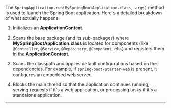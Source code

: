 
The `SpringApplication.run(MySpringBootApplication.class, args)` method is used to launch the Spring Boot application. Here's a detailed breakdown of what actually happens:

1. Initializes an **ApplicationContext**. 

2. Scans the base package (and its sub-packages) where **MySpringBootApplication.class** is located for components (like `@Controller`, `@Service`, `@Repository`, `@Component`, etc.) and registers them in the **ApplicationContext**.

3. Scans the classpath and applies default configurations based on the dependencies. For example, if `spring-boot-starter-web` is present, it configures an embedded web server.

4. Blocks the main thread so that the application continues running, serving requests if it's a web application, or processing tasks if it's a standalone application.

---